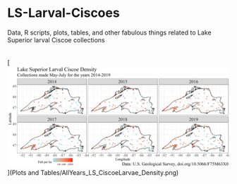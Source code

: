 # LS-Larval-Ciscoes
Data, R scripts, plots, tables, and other fabulous things related to Lake Superior larval Ciscoe collections
<br>
<br>
<br>
[<img src="Plots and Tables/AllYears_LS_CiscoeLarvae_Density.png?raw=true"/>](Plots and Tables/AllYears_LS_CiscoeLarvae_Density.png) 
<br>
